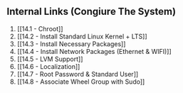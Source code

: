## Internal Links (Congiure The System)
1. [[14.1 - Chroot]]
2. [[14.2 - Install Standard Linux Kernel + LTS]]
3. [[14.3 - Install Necessary Packages]]
4. [[14.4 - Install Network Packages (Ethernet & WIFI)]]
5. [[14.5 - LVM Support]]
6. [[14.6 - Localization]]
7. [[14.7 - Root Password & Standard User]]
8. [[14.8 - Associate Wheel Group with Sudo]]

